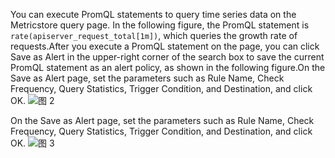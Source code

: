 You can execute PromQL statements to query time series data on the Metricstore query page. In the following figure, the PromQL statement is `rate(apiserver_request_total[1m])`, which queries the growth rate of requests.After you execute a PromQL statement on the page, you can click Save as Alert in the upper-right corner of the search box to save the current PromQL statement as an alert policy, as shown in the following figure.On the Save as Alert page, set the parameters such as Rule Name, Check Frequency, Query Statistics, Trigger Condition, and Destination, and click OK.
![图 2](/img/src/en/metrics/21.%E5%9C%A8%E6%97%B6%E5%BA%8F%E6%9F%A5%E8%AF%A2%E7%95%8C%E9%9D%A2%E5%88%9B%E5%BB%BA%E5%91%8A%E8%AD%A6/38d898c5fed546fcfea9c3433c046f69fbb243e144279ccfbc23e3a28f50d9b8.png)

On the Save as Alert page, set the parameters such as Rule Name, Check Frequency, Query Statistics, Trigger Condition, and Destination, and click OK.
![图 3](/img/src/en/metrics/21.%E5%9C%A8%E6%97%B6%E5%BA%8F%E6%9F%A5%E8%AF%A2%E7%95%8C%E9%9D%A2%E5%88%9B%E5%BB%BA%E5%91%8A%E8%AD%A6/b2a8593bc778c3b32a308303230b3c6260839af069e637398b7cf582fae599e9.png)
